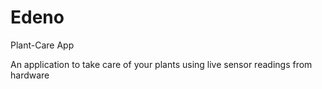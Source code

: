 # Edeno
Plant-Care App

An application to take care of your plants using live sensor readings from hardware
